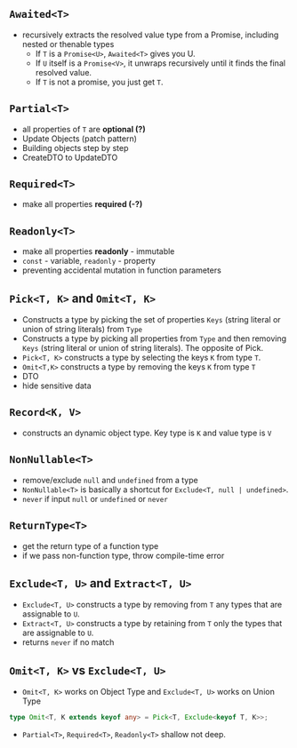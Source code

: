 ## `Awaited<T>`

- recursively extracts the resolved value type from a Promise, including nested or thenable types
  - If `T` is a `Promise<U>`, `Awaited<T>` gives you U.
  - If `U` itself is a `Promise<V>`, it unwraps recursively until it finds the final resolved value.
  - If `T` is not a promise, you just get `T`.

## `Partial<T>`

- all properties of `T` are **optional (?)**
- Update Objects (patch pattern)
- Building objects step by step
- CreateDTO to UpdateDTO

## `Required<T>`

- make all properties **required (-?)**

## `Readonly<T>`

- make all properties **readonly** - immutable
- `const` - variable, `readonly` - property
- preventing accidental mutation in function parameters

## `Pick<T, K>` and `Omit<T, K>`

- Constructs a type by picking the set of properties `Keys` (string literal or union of string literals) from `Type`
- Constructs a type by picking all properties from `Type` and then removing `Keys` (string literal or union of string literals). The opposite of Pick.
- `Pick<T, K>` constructs a type by selecting the keys `K` from type `T`.
- `Omit<T,K>` constructs a type by removing the keys `K` from type `T`
- DTO
- hide sensitive data

## `Record<K, V>`

- constructs an dynamic object type. Key type is `K` and value type is `V`

## `NonNullable<T>`

- remove/exclude `null` and `undefined` from a type
- `NonNullable<T>` is basically a shortcut for `Exclude<T, null | undefined>`.
- `never` if input `null` or `undefined` or `never`

## `ReturnType<T>`

- get the return type of a function type
- if we pass non-function type, throw compile-time error

## `Exclude<T, U>` and `Extract<T, U>`

- `Exclude<T, U>` constructs a type by removing from `T` any types that are assignable to `U`.
- `Extract<T, U>` constructs a type by retaining from `T` only the types that are assignable to `U`.
- returns `never` if no match

## `Omit<T, K>` vs `Exclude<T, U>`

- `Omit<T, K>` works on Object Type and `Exclude<T, U>` works on Union Type

```ts
type Omit<T, K extends keyof any> = Pick<T, Exclude<keyof T, K>>;
```

- `Partial<T>`, `Required<T>`, `Readonly<T>` shallow not deep.

